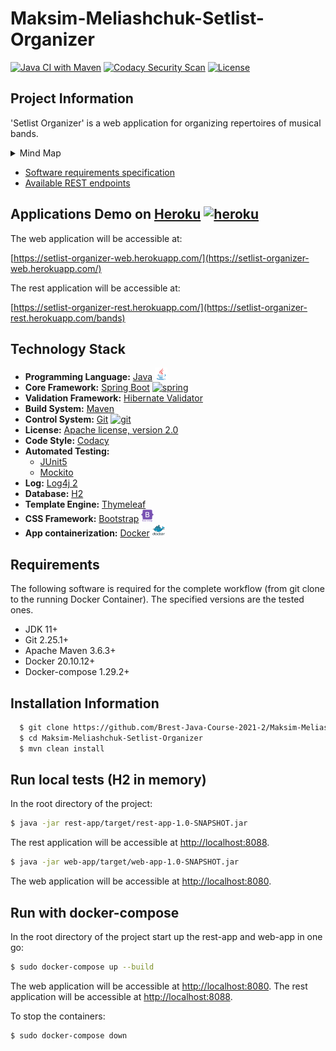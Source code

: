 # Maksim-Meliashchuk-Setlist-Organizer

[![Java CI with Maven](https://github.com/Brest-Java-Course-2021-2/Maksim-Meliashchuk-Setlist-Organizer/actions/workflows/maven.yml/badge.svg)](https://github.com/Brest-Java-Course-2021-2/Maksim-Meliashchuk-Setlist-Organizer/actions/workflows/maven.yml)
[![Codacy Security Scan](https://github.com/Brest-Java-Course-2021-2/Maksim-Meliashchuk-Setlist-Organizer/actions/workflows/codacy-analysis.yml/badge.svg)](https://github.com/Brest-Java-Course-2021-2/Maksim-Meliashchuk-Setlist-Organizer/actions/workflows/codacy-analysis.yml)
[![License](https://img.shields.io/badge/License-Apache_2.0-blue.svg)](https://opensource.org/licenses/Apache-2.0)

## Project Information

'Setlist Organizer' is a web application for organizing repertoires of musical bands.

<details>
<summary>Mind Map</summary>
  <p align="center">
    <img src="documentation/setlist_organizer_mind_map.png" alt="Mind map" width="1400"/>
  </p>
</details>

- [Software requirements specification](documentation/SetlistOrganizerSRC.md)
- [Available REST endpoints](documentation/SetlistOrganizerEndpoints.md)

## Applications Demo on [Heroku](https://heroku.com") <a href="https://heroku.com" target="_blank" rel="noreferrer"> <img src="https://www.vectorlogo.zone/logos/heroku/heroku-icon.svg" alt="heroku" width="25" height="25"/> </a>

The web application will be accessible at:

[https://setlist-organizer-web.herokuapp.com/](https://setlist-organizer-web.herokuapp.com/)

The rest application will be accessible at:

[https://setlist-organizer-rest.herokuapp.com/](https://setlist-organizer-rest.herokuapp.com/bands)

## Technology Stack

- **Programming Language:** [Java](https://www.java.com) <a href="https://www.java.com" target="_blank"> <img src="https://raw.githubusercontent.com/devicons/devicon/master/icons/java/java-original.svg" alt="java" width="20" height="20"/> </a>
- **Core Framework:** [Spring Boot](https://spring.io/projects/spring-boot) <a href="https://spring.io/projects/spring-boot" target="_blank" rel="noreferrer"> <img src="https://www.vectorlogo.zone/logos/springio/springio-icon.svg" alt="spring" width="18" height="18"/> </a>
- **Validation Framework:** [Hibernate Validator](https://hibernate.org/validator/)
- **Build System:** [Maven](https://maven.apache.org/)
- **Control System:** [Git](https://git-scm.com/) <a href="https://git-scm.com/" target="_blank" rel="noreferrer"> <img src="https://www.vectorlogo.zone/logos/git-scm/git-scm-icon.svg" alt="git" width="18" height="18"/> </a>
- **License:** [Apache license, version 2.0](http://www.apache.org/licenses/LICENSE-2.0)
- **Code Style:** [Codacy](https://www.codacy.com/)
- **Automated Testing:**
    - [JUnit5](https://junit.org/junit5/)
    - [Mockito](http://site.mockito.org/)
- **Log:** [Log4j 2](https://logging.apache.org/log4j/2.x/)
- **Database:** [H2](http://www.h2database.com/html/main.html)
- **Template Engine:** [Thymeleaf](https://www.thymeleaf.org/)
- **CSS Framework:** [Bootstrap](https://getbootstrap.com/) <a href="https://getbootstrap.com" target="_blank" rel="noreferrer"> <img src="https://raw.githubusercontent.com/devicons/devicon/master/icons/bootstrap/bootstrap-plain-wordmark.svg" alt="bootstrap" width="20" height="20"/> </a>
- **App containerization:** [Docker](https://www.docker.com/) <a href="https://www.docker.com/" target="_blank" rel="noreferrer"> <img src="https://raw.githubusercontent.com/devicons/devicon/master/icons/docker/docker-original-wordmark.svg" alt="docker" width="20" height="20"/> </a>

## Requirements

The following software is required for the complete workflow (from git clone to the running Docker Container). 
The specified versions are the tested ones. 

* JDK 11+
* Git 2.25.1+
* Apache Maven 3.6.3+
* Docker 20.10.12+
* Docker-compose 1.29.2+

## Installation Information

```bash
  $ git clone https://github.com/Brest-Java-Course-2021-2/Maksim-Meliashchuk-Setlist-Organizer.git
  $ cd Maksim-Meliashchuk-Setlist-Organizer
  $ mvn clean install
```

## Run local tests (H2 in memory) 

In the root directory of the project:
```bash
$ java -jar rest-app/target/rest-app-1.0-SNAPSHOT.jar
```
The rest application will be accessible at [http://localhost:8088](http://localhost:8088).
```bash
$ java -jar web-app/target/web-app-1.0-SNAPSHOT.jar 
```
The web application will be accessible at [http://localhost:8080](http://localhost:8080).

## Run with docker-compose
In the root directory of the project start up the rest-app and web-app in one go:
```bash
$ sudo docker-compose up --build
```
The web application will be accessible at [http://localhost:8080](http://localhost:8080).
The rest application will be accessible at [http://localhost:8088](http://localhost:8088).

To stop the containers:
```bash
$ sudo docker-compose down
```


